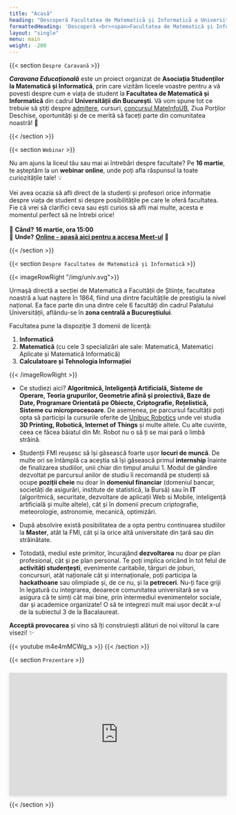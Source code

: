 ```yaml
---
title: "Acasă"
heading: "Descoperă Facultatea de Matematică și Informatică a Universității din București!"
formattedHeading: 'Descoperă <br><span>Facultatea de Matematică și Informatică</span><br>a Universității din București!'
layout: "single"
menu: main
weight: -200
---
```


{{< section `Despre Caravană` >}}

***Caravana Educațională*** este un proiect organizat de **Asociația Studenților la Matematică și Informatică**, prin care vizităm liceele voastre pentru a vă povesti despre cum e viața de student la **Facultatea de Matematică și Informatică** din cadrul **Universității din București**. Vă vom spune tot ce trebuie să știți despre <a href="https://fmi.unibuc.ro/admitere-licenta-iulie-2025/" target="_blank">admitere</a>, cursuri, <a href="https://fmi.unibuc.ro/concurs-mateinfoub-2025/" target="_blank">concursul MateInfoUB</a>, Ziua Porților Deschise, oportunități și de ce merită să faceți parte din comunitatea noastră! 💙

{{< /section >}}

{{< section `Webinar` >}}

Nu am ajuns la liceul tău sau mai ai întrebări despre facultate? Pe **16 martie**, te așteptăm la un **webinar online**, unde poți afla răspunsul la toate curiozitățile tale! 💡
\
\
Vei avea ocazia să afli direct de la studenți și profesori orice informație despre viața de student si despre posibilitățile pe care le oferă facultatea. Fie că vrei să clarifici ceva sau ești curios să afli mai multe, acesta e momentul perfect să ne întrebi orice!
\
\
📅 **Când?** **16 martie, ora 15:00** \
📍 **Unde?** **<a href="https://meet.google.com/zbe-zfty-fod" target="_blank">Online - apasă aici pentru a accesa Meet-ul</a>** 🌟

{{< /section >}}

{{< section `Despre Facultatea de Matematică și Informatică` >}}

{{< imageRowRight "/img/univ.svg">}}

Urmașă directă a secției de Matematică a Facultății de Științe, facultatea noastră a luat naștere în 1864, fiind una dintre facultățile de prestigiu la nivel național. Ea face parte din una dintre cele 6 facultăți din cadrul Palatului Universității, aflându-se în **zona centrală a Bucureștiului**.

Facultatea pune la dispoziție 3 domenii de licență:
1. **Informatică**
2. **Matematică** (cu cele 3 specializări ale sale: Matematică, Matematici Aplicate și Matematică Informatică)
3. **Calculatoare și Tehnologia Informației**

{{< /imageRowRight >}}


- Ce studiezi aici? **Algoritmică, Inteligență Artificială, Sisteme de Operare, Teoria grupurilor, Geometrie afină și proiectivă, Baze de Date, Programare Orientată pe Obiecte, Criptografie, Rețelistică, Sisteme cu microprocesoare**. De asemenea, pe parcursul facultății poți opta să participi la cursurile oferite de <a href="https://www.facebook.com/unibuc.robotics/" target="_blank">Unibuc Robotics</a> unde vei studia **3D Printing, Robotică, Internet of Things** și multe altele. Cu alte cuvinte, ceea ce făcea băiatul din Mr. Robot nu o să ți se mai pară o limbă străină.

- Studenții FMI reușesc să își găsească foarte ușor **locuri de muncă**. De multe ori se întâmplă ca aceștia să își găsească primul **internship** înainte de finalizarea studiilor, unii chiar din timpul anului 1. Modul de gândire dezvoltat pe parcursul anilor de studiu îi recomandă pe studenți să ocupe **poziții cheie** nu doar în **domeniul financiar** (domeniul bancar, societăți de asigurări, institute de statistică, la Bursă) sau în **IT** (algoritmică, securitate, dezvoltare de aplicații Web si Mobile, inteligență artificială și multe altele), cât și în domenii precum criptografie, meteorologie, astronomie, mecanică, optimizări.

- După absolvire există posibilitatea de a opta pentru continuarea studiilor la **Master**, atât la FMI, cât și la orice altă universitate din țară sau din străinătate.

- Totodată, mediul este primitor, încurajând **dezvoltarea** nu doar pe plan profesional, cât și pe plan personal. Te poți implica oricând în tot felul de **activități studențești**, evenimente caritabile, târguri de joburi, concursuri, atât naționale cât și internaționale, poți participa la **hackathoane** sau olimpiade și, de ce nu, și la **petreceri**. Nu-ți face griji în legatură cu integrarea, deoarece comunitatea universitară se va asigura că te simți cât mai bine, prin intermediul evenimentelor sociale, dar și academice organizate! O să te integrezi mult mai ușor decât x-ul de la subiectul 3 de la Bacalaureat.

**Acceptă provocarea** și vino să îți construiești alături de noi viitorul la care visezi! ✨

{{< youtube m4e4mMCWg_s >}}
{{< /section >}}

{{< section `Prezentare` >}}

<div class="rounded w-80"
style="position: relative; padding-top: 56.2500%;
padding-bottom: 0; box-shadow: 0 2px 8px 0 rgba(63,69,81,0.16); margin-top: 1.6em; margin-bottom: 0.9em; overflow: hidden; will-change: transform;">
  <iframe loading="lazy" style="position: absolute; width: 100%; height: 100%; top: 0; left: 0; border: none; padding: 0;margin: 0;"
    src="https://www.canva.com/design/DAGVooUSadU/JYjAgDhIukmJLnYEr75yQA/view?embed" allowfullscreen="allowfullscreen" allow="fullscreen">
  </iframe>
</div>
{{< /section >}}
